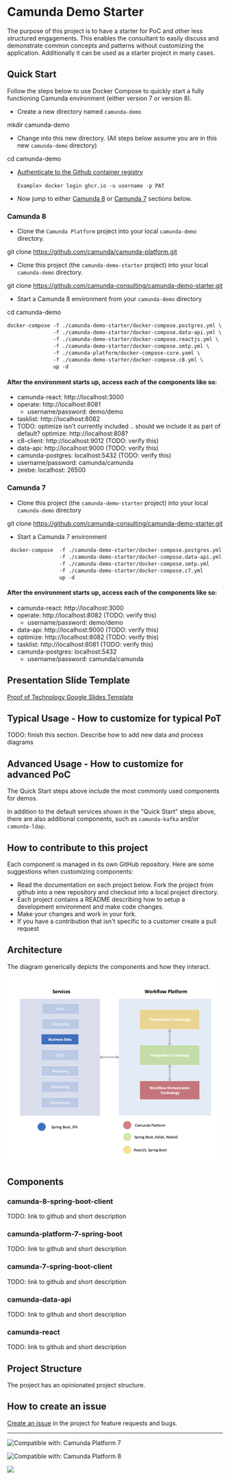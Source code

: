 # Camunda Demo Starter

The purpose of this project is to have a starter for PoC and other less structured engagements. This enables the consultant to easily discuss and demonstrate common concepts and patterns without customizing the application. Additionally it can be used as a starter project in many cases.


## Quick Start

Follow the steps below to use Docker Compose to quickly start a fully functioning Camunda environment (either version 7 or version 8).

* Create a new directory named `camunda-demo`

 mkdir camunda-demo

* Change into this new directory. (All steps below assume you are in this new `camunda-demo` directory)

 cd camunda-demo
 
 * [Authenticate to the Github container registry](https://docs.github.com/en/packages/working-with-a-github-packages-registry/working-with-the-container-registry#authenticating-to-the-container-registry)
 
    `Example> docker login ghcr.io -u username -p PAT`

* Now jump to either [Camunda 8](#Camunda-8) or [Camunda 7](#Camunda-7) sections below.

### Camunda 8

* Clone the `Camunda Platform` project into your local `camunda-demo` directory.

 git clone https://github.com/camunda/camunda-platform.git

* Clone this project (the `camunda-demo-starter` project) into your local `camunda-demo` directory.

 git clone https://github.com/camunda-consulting/camunda-demo-starter.git

* Start a Camunda 8 environment from your `camunda-demo` directory

 cd camunda-demo
 
 ```
 docker-compose -f ./camunda-demo-starter/docker-compose.postgres.yml \
                -f ./camunda-demo-starter/docker-compose.data-api.yml \
                -f ./camunda-demo-starter/docker-compose.reactjs.yml \
                -f ./camunda-demo-starter/docker-compose.smtp.yml \
                -f ./camunda-platform/docker-compose-core.yaml \
                -f ./camunda-demo-starter/docker-compose.c8.yml \
                up -d
```

#### After the environment starts up, access each of the components like so:
- camunda-react: http://localhost:3000
- operate: http://localhost:8081
    - username/password: demo/demo
- tasklist: http://localhost:8082
- TODO: optimize isn't currently included .. should we include it as part of default? optimize: http://localhost:808?
- c8-client: http://localhost:9012 (TODO: verify this)
- data-api: http://localhost:9000 (TODO: verify this)
- camunda-postgres: localhost:5432 (TODO: verify this)
- username/password: camunda/camunda
- zeebe: localhost: 26500

### Camunda 7

* Clone this project (the `camunda-demo-starter` project) into your local `camunda-demo` directory

 git clone https://github.com/camunda-consulting/camunda-demo-starter.git

* Start a Camunda 7 environment

```
 docker-compose  -f ./camunda-demo-starter/docker-compose.postgres.yml
                 -f ./camunda-demo-starter/docker-compose.data-api.yml
                 -f ./camunda-demo-starter/docker-compose.smtp.yml
                 -f ./camunda-demo-starter/docker-compose.c7.yml
                 up -d
```

#### After the environment starts up, access each of the components like so:

- camunda-react: http://localhost:3000
- operate: http://localhost:8082 (TODO: verify this)
    - username/password: demo/demo
- data-api: http://localhost:9000 (TODO: verify this)
- optimize: http://localhost:8082 (TODO: verify this)
- tasklist: http://localhost:8081 (TODO: verify this)
- camunda-postgres: localhost:5432
    - username/password: camunda/camunda

## Presentation Slide Template

[Proof of Technology Google Slides Template](https://docs.google.com/presentation/d/1fI7mdW_Q6yEiM0H01b58aQVa74YkTnYj/)

## Typical Usage - How to customize for typical PoT

TODO: finish this section. Describe how to add new data and process diagrams

## Advanced Usage - How to customize for advanced PoC

The Quick Start steps above include the most commonly used components for demos.

In addition to the default services shown in the "Quick Start" steps above, there are also additional components, such as `camunda-kafka` and/or `camunda-ldap`.

## How to contribute to this project

Each component is managed in its own GitHub repository. Here are some suggestions when customizing components:

* Read the documentation on each project below. Fork the project from github into a new repository and checkout into a local project directory.
* Each project contains a README describing how to setup a development environment and make code changes.
* Make your changes and work in your fork.
*  If you have a contribution that isn't specific to a customer create a pull request


## Architecture

The diagram generically depicts the components and how they interact.

![PoT Architecture](./images/pot-architecture.png "PoT Architecture")

## Components

### camunda-8-spring-boot-client

TODO: link to github and short description

### camunda-platform-7-spring-boot

TODO: link to github and short description

### camunda-7-spring-boot-client

TODO: link to github and short description

### camunda-data-api

TODO: link to github and short description

### camunda-react

TODO: link to github and short description

<!--
//### camunda-servlet-project
//
//TODO: link to github and short description
//
//### camunda-tomcat-docker
//
//TODO: link to github and short description
//
//### camunda-kafka
//
//TODO: link to github and short description
//
//### camunda-ldap
//
//TODO: link to github and short description
//
//### camunda-postman
//
//TODO: link to github and short description
//
//### camunda-dmn-worker
//
//TODO: link to github and short description
//
//### Authentication and Authorization
//
//TODO: describe using identity for securing the data api and rest apis?
-->

## Project Structure

The project has an opinionated project structure.

## How to create an issue

[Create an issue](https://github.com/camunda-consulting/camunda-demo-starter/issues/new/choose) in the project for feature requests and bugs.

---

![Compatible with: Camunda Platform 7](https://img.shields.io/badge/Compatible%20with-Camunda%20Platform%207-26d07c)

![Compatible with: Camunda Platform 8](https://img.shields.io/badge/Compatible%20with-Camunda%20Platform%208-0072Ce)

[![](https://img.shields.io/badge/Lifecycle-Proof%20of%20Concept-blueviolet)](https://github.com/Camunda-Community-Hub/community/blob/main/extension-lifecycle.md#proof-of-concept-)

<!-- [![](https://img.shields.io/badge/Lifecycle-Incubating-blue)](https://github.com/Camunda-Community-Hub/community/blob/main/extension-lifecycle.md#incubating-) -->
